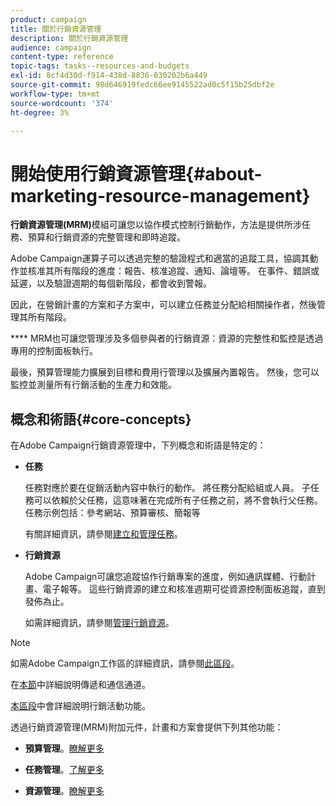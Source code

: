 ```yaml
---
product: campaign
title: 關於行銷資源管理
description: 關於行銷資源管理
audience: campaign
content-type: reference
topic-tags: tasks--resources-and-budgets
exl-id: 8cf4d30d-f914-438d-8836-030202b6a449
source-git-commit: 98d646919fedc66ee9145522ad0c5f15b25dbf2e
workflow-type: tm+mt
source-wordcount: '374'
ht-degree: 3%

---
```


# 開始使用行銷資源管理{#about-marketing-resource-management}

<!--
>[!AVAILABILITY]
>
>:warning: This capability is not available in Campaign v8. [Learn more](https://experienceleague.adobe.com/docs/campaign/campaign-v8/campaign-home.html)
-->

**行銷資源管理(MRM)**&#x200B;模組可讓您以協作模式控制行銷動作，方法是提供所涉任務、預算和行銷資源的完整管理和即時追蹤。

Adobe Campaign運算子可以透過完整的驗證程式和適當的追蹤工具，協調其動作並核准其所有階段的進度：報告、核准追蹤、通知、論壇等。 在事件、錯誤或延遲，以及驗證週期的每個新階段，都會收到警報。

因此，在營銷計畫的方案和子方案中，可以建立任務並分配給相關操作者，然後管理其所有階段。

**** MRM也可讓您管理涉及多個參與者的行銷資源：資源的完整性和監控是透過專用的控制面板執行。

最後，預算管理能力擴展到目標和費用行管理以及擴展內置報告。 然後，您可以監控並測量所有行銷活動的生產力和效能。

## 概念和術語{#core-concepts}

在Adobe Campaign行銷資源管理中，下列概念和術語是特定的：

* **任務**

   任務對應於要在促銷活動內容中執行的動作。 將任務分配給組或人員。 子任務可以依賴於父任務，這意味著在完成所有子任務之前，將不會執行父任務。 任務示例包括：參考網站、預算審核、簡報等

   有關詳細資訊，請參閱[建立和管理任務](../../campaign/using/creating-and-managing-tasks.md)。

* **行銷資源**

   Adobe Campaign可讓您追蹤協作行銷專案的進度，例如通訊媒體、行動計畫、電子報等。 這些行銷資源的建立和核准週期可從資源控制面板追蹤，直到發佈為止。

   如需詳細資訊，請參閱[管理行銷資源](../../campaign/using/managing-marketing-resources.md)。

>[!NOTE]
>
>如需Adobe Campaign工作區的詳細資訊，請參閱[此區段](../../platform/using/adobe-campaign-workspace.md)。
>  
>在[本節](../../delivery/using/steps-about-delivery-creation-steps.md)中詳細說明傳遞和通信通道。
>
>[本區段](../../campaign/using/accessing-marketing-campaigns.md)中會詳細說明行銷活動功能。

透過行銷資源管理(MRM)附加元件，計畫和方案會提供下列其他功能：

* **預算管理**。[瞭解更多](../../campaign/using/controlling-costs.md)

* **任務管理**。[了解更多](../../campaign/using/creating-and-managing-tasks.md)

* **資源管理**。[瞭解更多](../../campaign/using/managing-marketing-resources.md)
